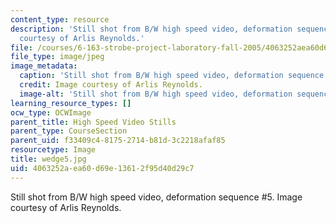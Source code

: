 ```yaml
---
content_type: resource
description: 'Still shot from B/W high speed video, deformation sequence #5. Image
  courtesy of Arlis Reynolds.'
file: /courses/6-163-strobe-project-laboratory-fall-2005/4063252aea60d69e13612f95d40d29c7_wedge5.jpg
file_type: image/jpeg
image_metadata:
  caption: 'Still shot from B/W high speed video, deformation sequence #5.'
  credit: Image courtesy of Arlis Reynolds.
  image-alt: 'Still shot from B/W high speed video, deformation sequence #5.'
learning_resource_types: []
ocw_type: OCWImage
parent_title: High Speed Video Stills
parent_type: CourseSection
parent_uid: f33409c4-8175-2714-b81d-3c2218afaf85
resourcetype: Image
title: wedge5.jpg
uid: 4063252a-ea60-d69e-1361-2f95d40d29c7
---
```

Still shot from B/W high speed video, deformation sequence #5. Image courtesy of Arlis Reynolds.